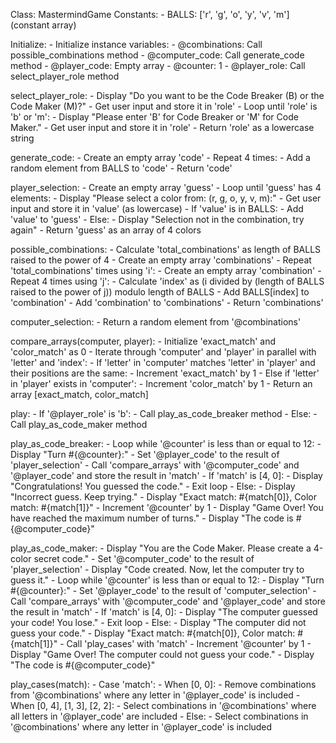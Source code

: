 Class: MastermindGame
  Constants:
    - BALLS: ['r', 'g', 'o', 'y', 'v', 'm'] (constant array)

  Initialize:
    - Initialize instance variables:
      - @combinations: Call possible_combinations method
      - @computer_code: Call generate_code method
      - @player_code: Empty array
      - @counter: 1
      - @player_role: Call select_player_role method

  select_player_role:
    - Display "Do you want to be the Code Breaker (B) or the Code Maker (M)?"
    - Get user input and store it in 'role'
    - Loop until 'role' is 'b' or 'm':
      - Display "Please enter 'B' for Code Breaker or 'M' for Code Maker."
      - Get user input and store it in 'role'
    - Return 'role' as a lowercase string

  generate_code:
    - Create an empty array 'code'
    - Repeat 4 times:
      - Add a random element from BALLS to 'code'
    - Return 'code'

  player_selection:
    - Create an empty array 'guess'
    - Loop until 'guess' has 4 elements:
      - Display "Please select a color from: (r, g, o, y, v, m):"
      - Get user input and store it in 'value' (as lowercase)
      - If 'value' is in BALLS:
        - Add 'value' to 'guess'
      - Else:
        - Display "Selection not in the combination, try again"
    - Return 'guess' as an array of 4 colors

  possible_combinations:
    - Calculate 'total_combinations' as length of BALLS raised to the power of 4
    - Create an empty array 'combinations'
    - Repeat 'total_combinations' times using 'i':
      - Create an empty array 'combination'
      - Repeat 4 times using 'j':
        - Calculate 'index' as (i divided by (length of BALLS raised to the power of j)) modulo length of BALLS
        - Add BALLS[index] to 'combination'
      - Add 'combination' to 'combinations'
    - Return 'combinations'

  computer_selection:
    - Return a random element from '@combinations'

  compare_arrays(computer, player):
    - Initialize 'exact_match' and 'color_match' as 0
    - Iterate through 'computer' and 'player' in parallel with 'letter' and 'index':
      - If 'letter' in 'computer' matches 'letter' in 'player' and their positions are the same:
        - Increment 'exact_match' by 1
      - Else if 'letter' in 'player' exists in 'computer':
        - Increment 'color_match' by 1
    - Return an array [exact_match, color_match]

  play:
    - If '@player_role' is 'b':
      - Call play_as_code_breaker method
    - Else:
      - Call play_as_code_maker method

  play_as_code_breaker:
    - Loop while '@counter' is less than or equal to 12:
      - Display "Turn #{@counter}:"
      - Set '@player_code' to the result of 'player_selection'
      - Call 'compare_arrays' with '@computer_code' and '@player_code' and store the result in 'match'
      - If 'match' is [4, 0]:
        - Display "Congratulations! You guessed the code."
        - Exit loop
      - Else:
        - Display "Incorrect guess. Keep trying."
        - Display "Exact match: #{match[0]},  Color match: #{match[1]}"
      - Increment '@counter' by 1
    - Display "Game Over! You have reached the maximum number of turns."
    - Display "The code is #{@computer_code}"

  play_as_code_maker:
    - Display "You are the Code Maker. Please create a 4-color secret code."
    - Set '@computer_code' to the result of 'player_selection'
    - Display "Code created. Now, let the computer try to guess it."
    - Loop while '@counter' is less than or equal to 12:
      - Display "Turn #{@counter}:"
      - Set '@player_code' to the result of 'computer_selection'
      - Call 'compare_arrays' with '@computer_code' and '@player_code' and store the result in 'match'
      - If 'match' is [4, 0]:
        - Display "The computer guessed your code! You lose."
        - Exit loop
      - Else:
        - Display "The computer did not guess your code."
        - Display "Exact match: #{match[0]},  Color match: #{match[1]}"
      - Call 'play_cases' with 'match'
      - Increment '@counter' by 1
    - Display "Game Over! The computer could not guess your code."
    - Display "The code is #{@computer_code}"

  play_cases(match):
    - Case 'match':
      - When [0, 0]:
        - Remove combinations from '@combinations' where any letter in '@player_code' is included
      - When [0, 4], [1, 3], [2, 2]:
        - Select combinations in '@combinations' where all letters in '@player_code' are included
      - Else:
        - Select combinations in '@combinations' where any letter in '@player_code' is included
